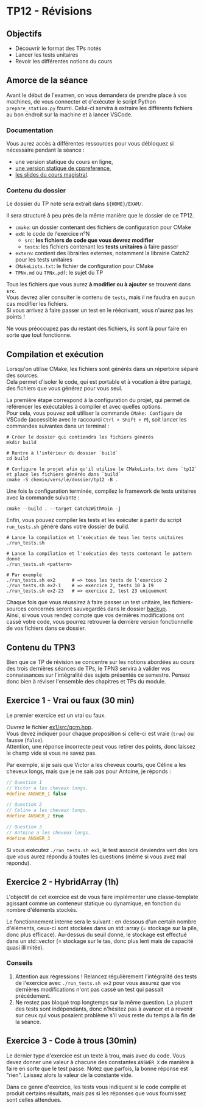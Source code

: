 # TP12 - Révisions

## Objectifs

- Découvrir le format des TPs notés
- Lancer les tests unitaires
- Revoir les différentes notions du cours

## Amorce de la séance

Avant le début de l'examen, on vous demandera de prendre place à vos machines, de vous connecter et d'exécuter le script Python `prepare_station.py` fourni.
Celui-ci servira à extraire les différents fichiers au bon endroit sur la machine et à lancer VSCode.

### Documentation

Vous aurez accès à différentes ressources pour vous débloquez si nécessaire pendant la séance :
- une version statique du cours en ligne,
- [une version statique de cppreference](/usr/share/cppreference/doc/html/en/),
- [les slides du cours magistral](../resources/slides).

### Contenu du dossier

Le dossier du TP noté sera extrait dans `${HOME}/EXAM/`.

Il sera structuré à peu près de la même manière que le dossier de ce TP12.
- `cmake`: un dossier contenant des fichiers de configuration pour CMake
- `exN`: le code de l'exercice n°N
  - `src`: **les fichiers de code que vous devrez modifier**
  - `tests`: les fichiers contenant les **tests unitaires** à faire passer
- `extern`: contient des librairies externes, notamment la librairie Catch2 pour les tests unitaires
- `CMakeLists.txt`: le fichier de configuration pour CMake
- `TPNx.md` ou `TPNx.pdf`: le sujet du TP

Tous les fichiers que vous aurez **à modifier ou à ajouter** se trouvent dans **`src`**.  
Vous devrez aller consulter le contenu de `tests`, mais il ne faudra en aucun cas modifier les fichiers.  
Si vous arrivez à faire passer un test en le réécrivant, vous n'aurez pas les points !

Ne vous préoccupez pas du restant des fichiers, ils sont là pour faire en sorte que tout fonctionne.

## Compilation et exécution

Lorsqu'on utilise CMake, les fichiers sont générés dans un répertoire séparé des sources.  
Cela permet d'isoler le code, qui est portable et à vocation à être partagé, des fichiers que vous générez pour vous seul.

La première étape correspond à la configuration du projet, qui permet de référencer les exécutables à compiler et avec quelles options.  
Pour cela, vous pouvez soit utiliser la commande `CMake: Configure` de VSCode (accessible avec le raccourci `Ctrl + Shift + P`), soit lancer les commandes suivantes dans un terminal :
```b
# Créer le dossier qui contiendra les fichiers générés
mkdir build

# Rentre à l'intérieur du dossier `build`
cd build

# Configure le projet afin qu'il utilise le CMakeLists.txt dans `tp12` et place les fichiers générés dans `build`
cmake -S chemin/vers/le/dossier/tp12 -B .
```

Une fois la configuration terminée, compilez le framework de tests unitaires avec la commande suivante :
```b
cmake --build . --target Catch2WithMain -j
```

Enfin, vous pouvez compiler les tests et les exécuter à partir du script `run_tests.sh` généré dans votre dossier de build.
```b
# Lance la compilation et l'exécution de tous les tests unitaires
./run_tests.sh

# Lance la compilation et l'exécution des tests contenant le pattern donné
./run_tests.sh <pattern>

# Par exemple
./run_tests.sh ex2      # => tous les tests de l'exercice 2
./run_tests.sh ex2-1    # => exercice 2, tests 10 à 19
./run_tests.sh ex2-23   # => exercice 2, test 23 uniquement
```

Chaque fois que vous réussirez à faire passer un test unitaire, les fichiers-sources concernés seront sauvegardés dans le dossier [backup](backup).  
Ainsi, si vous vous rendez compte que vos dernières modifications ont cassé votre code, vous pourrez retrouver la dernière version fonctionnelle de vos fichiers dans ce dossier.

## Contenu du TPN3

Bien que ce TP de révision se concentre sur les notions abordées au cours des trois dernières séances de TPs, le TPN3 servira à valider vos connaissances sur l'intégralité des sujets présentés ce semestre. Pensez donc bien à réviser l'ensemble des chapitres et TPs du module.    

## Exercice 1 - Vrai ou faux (30 min)

Le premier exercice est un vrai ou faux.

Ouvrez le fichier [ex1/src/qcm.hpp](ex1/src/qcm.hpp).  
Vous devez indiquer pour chaque proposition si celle-ci est vraie (`true`) ou fausse (`false`).  
Attention, une réponse incorrecte peut vous retirer des points, donc laissez le champ vide si vous ne savez pas.

Par exemple, si je sais que Victor a les cheveux courts, que Céline a les cheveux longs, mais que je ne sais pas pour Antoine, je réponds :
```cpp
// Question 1
// Victor a les cheveux longs.
#define ANSWER_1 false

// Question 2
// Céline a les cheveux longs.
#define ANSWER_2 true

// Question 3
// Antoine a les cheveux longs.
#define ANSWER_3
```

Si vous exécutez `./run_tests.sh ex1`, le test associé deviendra vert dès lors que vous aurez répondu à toutes les questions (même si vous avez mal répondu).

## Exercice 2 - HybridArray (1h)

L'objectif de cet exercice est de vous faire implémenter une classe-template agissant comme un conteneur statique ou dynamique, en fonction du nombre d'éléments stockés.

Le fonctionnement interne sera le suivant : en dessous d'un certain nombre d'éléments, ceux-ci sont stockées dans un std::array (= stockage sur la pile, donc plus efficace).
Au-dessus du seuil donné, le stockage est effectué dans un std::vector (= stockage sur le tas, donc plus lent mais de capacité quasi illimitée).

### Conseils

1. Attention aux régressions ! Relancez régulièrement l'intégralité des tests de l'exercice avec `./run_tests.sh ex2` pour vous assurez que vos dernières modifications n'ont pas cassé un test qui passait précédement.
2. Ne restez pas bloqué trop longtemps sur la même question. La plupart des tests sont indépendants, donc n'hésitez pas à avancer et à revenir sur ceux qui vous posaient problème s'il vous reste du temps à la fin de la séance.

## Exercice 3 - Code à trous (30min)

Le dernier type d'exercice est un texte à trou, mais avec du code.
Vous devez donner une valeur à chacune des constantes `ANSWER_X` de manière à faire en sorte que le test passe.
Notez que parfois, la bonne réponse est "rien". Laissez alors la valeur de la constante vide.

Dans ce genre d'exercice, les tests vous indiquent si le code compile et produit certains résultats, mais pas si les réponses que vous fournissez sont celles attendues.
